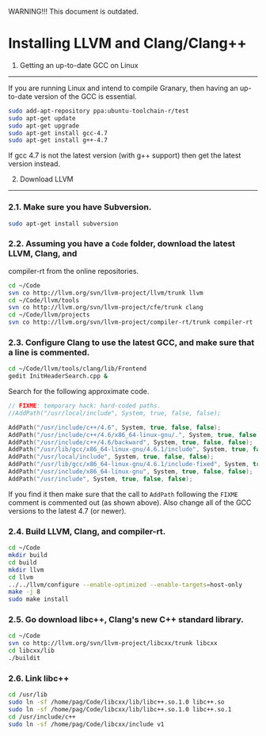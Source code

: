 WARNING!!! This document is outdated.

Installing LLVM and Clang/Clang++
=================================

1. Getting an up-to-date GCC on Linux
-------------------------------------
If you are running Linux and intend to compile Granary, then having an up-to-date
version of the GCC is essential.

```bash
sudo add-apt-repository ppa:ubuntu-toolchain-r/test
sudo apt-get update
sudo apt-get upgrade
sudo apt-get install gcc-4.7
sudo apt-get install g++-4.7
```

If gcc 4.7 is not the latest version (with g++ support) then get the latest
version instead.

2. Download LLVM
----------------

### 2.1. Make sure you have Subversion.
```bash
sudo apt-get install subversion
```

### 2.2. Assuming you have a `Code` folder, download the latest LLVM, Clang, and
compiler-rt from the online repositories.
```bash
cd ~/Code
svn co http://llvm.org/svn/llvm-project/llvm/trunk llvm
cd ~/Code/llvm/tools
svn co http://llvm.org/svn/llvm-project/cfe/trunk clang
cd ~/Code/llvm/projects
svn co http://llvm.org/svn/llvm-project/compiler-rt/trunk compiler-rt
```

### 2.3. Configure Clang to use the latest GCC, and make sure that a line is commented.
```bash
cd ~/Code/llvm/tools/clang/lib/Frontend
gedit InitHeaderSearch.cpp &
```

Search for the following approximate code.

```c++
// FIXME: temporary hack: hard-coded paths.
//AddPath("/usr/local/include", System, true, false, false);

AddPath("/usr/include/c++/4.6", System, true, false, false);
AddPath("/usr/include/c++/4.6/x86_64-linux-gnu/.", System, true, false, false);
AddPath("/usr/include/c++/4.6/backward", System, true, false, false);
AddPath("/usr/lib/gcc/x86_64-linux-gnu/4.6.1/include", System, true, false, false);
AddPath("/usr/local/include", System, true, false, false);
AddPath("/usr/lib/gcc/x86_64-linux-gnu/4.6.1/include-fixed", System, true, false, false);
AddPath("/usr/include/x86_64-linux-gnu", System, true, false, false);
AddPath("/usr/include", System, true, false, false);
```

If you find it then make sure that the call to `AddPath` following the `FIXME`
comment is commented out (as shown above). Also change all of the GCC versions
to the latest 4.7 (or newer).

### 2.4. Build LLVM, Clang, and compiler-rt.
```bash
cd ~/Code
mkdir build
cd build
mkdir llvm
cd llvm
../../llvm/configure --enable-optimized --enable-targets=host-only
make -j 8
sudo make install
```

### 2.5. Go download libc++, Clang's new C++ standard library.
```bash
cd ~/Code
svn co http://llvm.org/svn/llvm-project/libcxx/trunk libcxx
cd libcxx/lib
./buildit
```

### 2.6. Link libc++
```bash
cd /usr/lib
sudo ln -sf /home/pag/Code/libcxx/lib/libc++.so.1.0 libc++.so 
sudo ln -sf /home/pag/Code/libcxx/lib/libc++.so.1.0 libc++.so.1
cd /usr/include/c++
sudo ln -sf /home/pag/Code/libcxx/include v1
```
